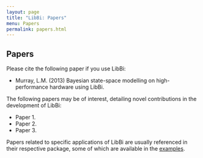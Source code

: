 ```yaml
---
layout: page
title: "LibBi: Papers"
menu: Papers
permalink: papers.html
---
```


## Papers

Please cite the following paper if you use LibBi:

* Murray, L.M. (2013) Bayesian state-space modelling on high-performance hardware using LibBi.

The following papers may be of interest, detailing novel contributions in the
development of LibBi:

* Paper 1.
* Paper 2.
* Paper 3.

Papers related to specific applications of LibBi are usually referenced in
their respective package, some of which are available in the
[examples](/examples).
